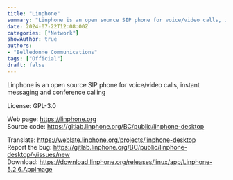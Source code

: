 ```yaml
---
title: "Linphone"
summary: "Linphone is an open source SIP phone for voice/video calls, instant messaging and conference calling"
date: 2024-07-22T12:08:00Z
categories: ["Network"]
showAuthor: true
authors:
- "Belledonne Communications"
tags: ["Official"]
draft: false
---
```


Linphone is an open source SIP phone for voice/video calls, instant messaging and conference calling

License: GPL-3.0

Web page: <https://linphone.org>  
Source code: <https://gitlab.linphone.org/BC/public/linphone-desktop>

Translate: <https://weblate.linphone.org/projects/linphone-desktop>  
Report the bug: <https://gitlab.linphone.org/BC/public/linphone-desktop/-/issues/new>  
Download: <https://download.linphone.org/releases/linux/app/Linphone-5.2.6.AppImage>
